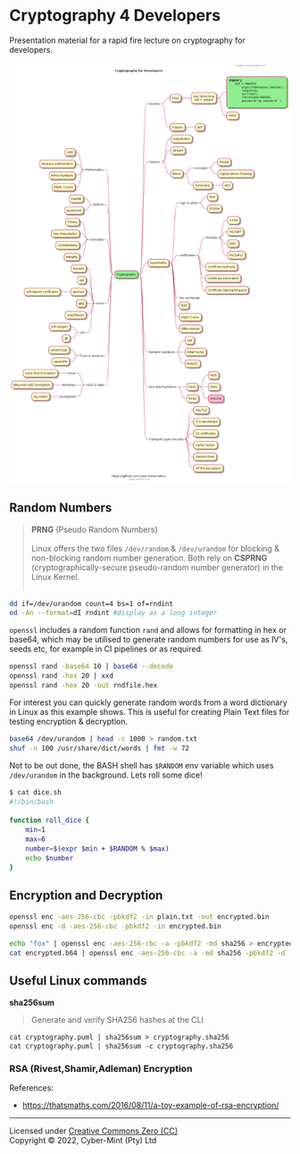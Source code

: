 # Cryptography 4 Developers

Presentation material for a rapid fire lecture on cryptography for developers.

![c4dev.png](out/cryptography/cryptography.png)

## Random Numbers

> **PRNG** (Pseudo Random Numbers)<br><br>
Linux offers the two files `/dev/random` & `/dev/urandom` for blocking & non-blocking random number generation.  Both rely on **CSPRNG** (cryptographically-secure pseudo-random number generator) in the Linux Kernel.<br><br>

```bash
dd if=/dev/urandom count=4 bs=1 of=rndint
od -An --format=dI rndint #display as a long integer
```
`openssl` includes a random function `rand` and allows for formatting in hex or base64, which may be utilised to generate random numbers for use as IV's, seeds etc, for example in CI pipelines or as required.

```bash
openssl rand -base64 10 | base64 --decode
openssl rand -hex 20 | xxd
openssl rand -hex 20 -out rndfile.hex
```

For interest you can quickly generate random words from a word dictionary in Linux as this example shows. This is useful for creating Plain Text files for testing encryption & decryption.

```bash
base64 /dev/urandom | head -c 1000 > random.txt
shuf -n 100 /usr/share/dict/words | fmt -w 72
```

Not to be out done, the BASH shell has `$RANDOM` env variable which uses `/dev/urandom` in the background.  Lets roll some dice!

```bash
$ cat dice.sh
#!/bin/bash

function roll_dice {
    min=1
    max=6
    number=$(expr $min + $RANDOM % $max)
    echo $number
}
```

## Encryption and Decryption


```bash
openssl enc -aes-256-cbc -pbkdf2 -in plain.txt -out encrypted.bin
openssl enc -d -aes-256-cbc -pbkdf2 -in encrypted.bin
```

```bash
echo "fox" | openssl enc -aes-256-cbc -a -pbkdf2 -md sha256 > encrypted.b64
cat encrypted.b64 | openssl enc -aes-256-cbc -a -md sha256 -pbkdf2 -d
```



## Useful Linux commands



**sha256sum**
> Generate and verify SHA256 hashes at the CLI

```
cat cryptography.puml | sha256sum > cryptography.sha256
cat cryptography.puml | sha256sum -c cryptography.sha256 
```




### RSA (Rivest,Shamir,Adleman) Encryption

References:
- https://thatsmaths.com/2016/08/11/a-toy-example-of-rsa-encryption/

---
Licensed under [Creative Commons Zero (CC)](./LICENSE)<br> 
Copyright &copy; 2022, Cyber-Mint (Pty) Ltd